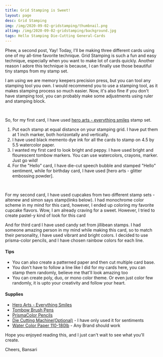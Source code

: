 ```yaml
---
title: Grid Stamping is Sweet!
layout: page
desc: Grid Stamping
img: /img/2020-09-02-gridstamping/thumbnail.png
altimg: /img/2020-09-02-gridstamping/background.jpg
tags: Hello Stamping Die-Cutting General-Cards
---
```


Phew, a second post, Yay! Today, I'll be making three different cards using one of my all-time favorite technique. Grid Stamping is such a fun and easy technique, especially when you want to make lot of cards quickly. Another reason I adore this technique is because, I can finally use those beautiful tiny stamps from my stamp set.

I am using we are memory keepers precision press, but you can tool any stamping tool you own. I would recommend you to use a stamping tool, as it makes stamping process so much easier. Now, it's also fine if you don't have stamping tool, you can probably make some adjustments using ruler and stamping block.

<div class="col-12">
    <div class="card-columns">
        <img src="/img/lazyload-ph.png" data-src="/img/2020-09-02-gridstamping/c1_1.png" class="img-fluid mx-auto d-block lazyload" alt="sanfran" />
        <img src="/img/lazyload-ph.png" data-src="/img/2020-09-02-gridstamping/c1_2.png" class="img-fluid mx-auto d-block lazyload" alt="sanfran" /> 
    </div>
</div>

So, for my first card, I have used [hero arts - everything smiles](!https://www.joann.com/hero-arts-stamp-cut-everything-smiles/15405616.html) stamp set. 
1. Put each stamp at equal distance on your stamping grid. I have put them at 1 inch marker, both horizontally and vertically. 
2. I have used black memento dye ink for all the cards to stamp on 4.5 by 5.5 watercolor paper.
3. I wanted my first card to look bright and peppy. I have used bright and flourescent tombow markers. You can use watercolors, crayons, marker. Just go wild!
4. For the "Hello" card, I have die-cut speech bubble and stamped "Hello" sentiment, while for birthday card, I have used [hero arts - glitter embossing powder].

<div class="col-12">
    <div class="card-columns">
        <img src="/img/lazyload-ph.png" data-src="/img/2020-09-02-gridstamping/c2_1.png" class="img-fluid mx-auto d-block lazyload" alt="sanfran" />
        <img src="/img/lazyload-ph.png" data-src="/img/2020-09-02-gridstamping/c2_2.png" class="img-fluid mx-auto d-block lazyload" alt="sanfran" /> 
        <img src="/img/lazyload-ph.png" data-src="/img/2020-09-02-gridstamping/c3_2.png" class="img-fluid mx-auto d-block lazyload" alt="sanfran" /> 
    </div>
</div>



For my second card, I have used cupcakes from two different stamp sets - altenew and simon says stamp(links below). I had monochrome color scheme in my mind for this card, however, I ended up coloring my favorite cupcake flavors. Wow, I am already craving for a sweet. However, I tried to create pastel-y kind of look for this card

And for third card I have used candy set from jillibean stamps. I had someone amazing person in my mind while making this card, so to match their personality, I have used vibrant and bright colors. I decided to use prisma-color pencils, and I have chosen rainbow colors for each line. 

#### Tips
- You can also create a patterned paper and then cut multiple card base.
- You don't have to follow a line like I did for my cards here, you can stamp them randomly, believe me that'll look amazing too
- You can create poly, duo, or mono color theme. Or even just color few randomly, it is upto your creativity and follow your heart.

#### Supplies
 - [Hero Arts - Everything Smiles](!https://www.joann.com/hero-arts-stamp-cut-everything-smiles/15405616.html)
 - [Tombow Brush Pens](!https://www.amazon.com/Tombow-56185-Markers-10-Pack-Blendable/dp/B00JVB8FBA)
 - [PrismaColor Pencils](!https://www.amazon.com/Prismacolor-3598T-Premier-Colored-Pencils/dp/B00006IEEV)
 - [Die Cutting Machine(Optional)](!https://www.amazon.com/Sizzix-660425-Machine-8-Inch-White/dp/B00R50G34U) - I have only used it for sentiments
 - [Water Color Paper 110-180lb](!https://www.amazon.com/Strathmore-440-1-Watercolor-Bound-Sheets/dp/B0027AGLM2) - Any Brand should work 
 
Hope you enjoyed reading this, and I just can't wait to see what you'll create. 

Cheers,
Bansari